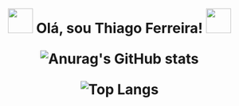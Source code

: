 <h1 align="center">
<img src="https://images.gamebanana.com/img/ico/sprays/sasuke.gif" width="50"> Olá, sou Thiago Ferreira! <img src="https://static.wikia.nocookie.net/valorant/images/5/54/Reaver%2C_EP_5_Spray.gif/revision/latest?cb=20220809145507" width="50" 
/h1>

![Anurag's GitHub stats](https://github-readme-stats.vercel.app/api?username=itsthiagow&show_icons=true&bg_color=00000000)

![Top Langs](https://github-readme-stats.vercel.app/api/top-langs/?username=anuraghazra&layout=compact)


